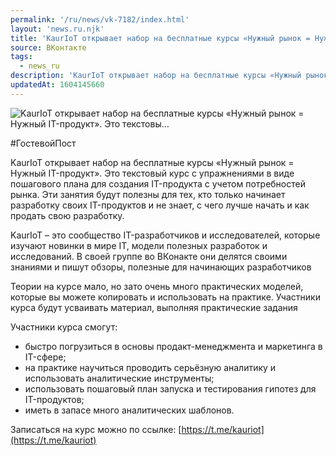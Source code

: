 ```yaml
---
permalink: '/ru/news/vk-7182/index.html'
layout: 'news.ru.njk'
title: 'KaurIoT открывает набор на бесплатные курсы «Нужный рынок = Нужный IT-продукт». Это текстовы'
source: ВКонтакте
tags:
  - news_ru
description: 'KaurIoT открывает набор на бесплатные курсы «Нужный рынок = Нужный IT-продукт». Это текстовы…'
updatedAt: 1604145660
---
```

![KaurIoT открывает набор на бесплатные курсы «Нужный рынок = Нужный IT-продукт». Это текстовы…](https://sun9-20.userapi.com/impg/AzSsp2lBhqPoqgpaCwHO5GXlcnzFm38Kd92pmg/erB1jNhgwJY.jpg?size=1280x853&quality=96&sign=90fb179acd03902a3027ac429e322656&c_uniq_tag=oVnecsrJU0lzbMIiIOFW2_0liBNa4096dvXLKfZk1Y8&type=album)

#ГостевойПост

KaurIoT открывает набор на бесплатные курсы «Нужный рынок = Нужный IT-продукт». Это текстовый курс с упражнениями в виде пошагового плана для создания IT-продукта с учетом потребностей рынка. Эти занятия будут полезны для тех, кто только начинает разработку своих IT-продуктов и не знает, с чего лучше начать и как продать свою разработку.

KaurIoT – это сообщество IT-разработчиков и исследователей, которые изучают новинки в мире IT, модели полезных разработок и исследований. В своей группе во ВКонакте они делятся своими знаниями и пишут обзоры, полезные для начинающих разработчиков

Теории на курсе мало, но зато очень много практических моделей, которые вы можете копировать и использовать на практике. Участники курса будут усваивать материал, выполняя практические задания

Участники курса смогут:
- быстро погрузиться в основы продакт-менеджмента и маркетинга в IT-сфере;
- на практике научиться проводить серьёзную аналитику и использовать аналитические инструменты;
- использовать пошаговый план запуска и тестирования гипотез для IT-продуктов;
- иметь в запасе много аналитических шаблонов.

Записаться на курс можно по ссылке: [https://t.me/kauriot](https://t.me/kauriot)
